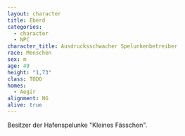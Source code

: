 ```yaml
---
layout: character
title: Eberd
categories:
  - character
  - NPC
character_title: Ausdrucksschwacher Spelunkenbetreiber
race: Menschen
sex: m
age: 49
height: "1,73"
class: TODO
homes:
  - Aegir
alignment: NG
alive: true
---
```


Besitzer der Hafenspelunke "Kleines Fässchen".